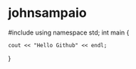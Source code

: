 
# johnsampaio
#include <iostream>
  using namespace std; 
  int main {
 
    cout << "Hello Github" << endl;
  
  
  }
